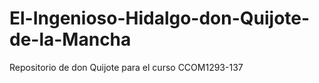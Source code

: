 # El-Ingenioso-Hidalgo-don-Quijote-de-la-Mancha
Repositorio de don Quijote para el curso CCOM1293-137
